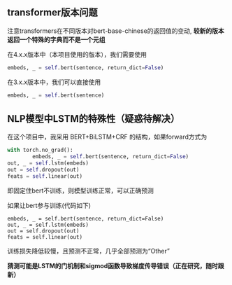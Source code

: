 ## transformer版本问题

注意transformers在不同版本对bert-base-chinese的返回值的变动, **较新的版本返回一个特殊的字典而不是一个元组**

在4.x.x版本中（本项目使用的版本），我们需要使用

```python
embeds, _ = self.bert(sentence, return_dict=False)
```

在3.x.x版本中，我们可以直接使用

```python
embeds, _ = self.bert(sentence)
```



## NLP模型中LSTM的特殊性（疑惑待解决）

在这个项目中，我采用 BERT+BiLSTM+CRF 的结构，如果forward方式为

```python
with torch.no_grad():
		embeds, _ = self.bert(sentence, return_dict=False)
out, _ = self.lstm(embeds)
out = self.dropout(out)
feats = self.linear(out)
```

即固定住bert不训练，则模型训练正常，可以正确预测

如果让bert参与训练(代码如下)

```
embeds, _ = self.bert(sentence, return_dict=False)
out, _ = self.lstm(embeds)
out = self.dropout(out)
feats = self.linear(out)
```

训练损失降低较慢，且预测不正常，几乎全部预测为“Other”

**猜测可能是LSTM的门机制和sigmod函数导致梯度传导错误（正在研究，随时跟新）**
